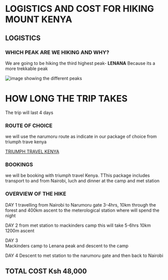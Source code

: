  
# LOGISTICS AND COST FOR HIKING MOUNT KENYA

## LOGISTICS

### WHICH PEAK ARE WE HIKING AND WHY?
We are going to be hiking the third highest peak- **LENANA** Because its a more trekkable peak

![image showing the different peaks](https://www.adventurealternative.com/media/817099/view-of-peaks.jpg?width=598px&height=311px)

# HOW LONG THE TRIP TAKES
The trip will last 4 days


### ROUTE OF CHOICE
we will use the narumoru route as indicate in our package of choice from triumph trave kenya

[TRIUMPH TRAVEL KENYA](https://www.safaribookings.com/day/t15108)

### BOOKINGS
we will be booking with triumph travel Kenya. TThis package includes transport to and from Nairobi, luch and dinner at the camp and met station

### OVERVIEW OF THE HIKE

DAY 1
travelling from Nairobi to Narumoru gate 3-4hrs, 10km through the forest and 400km ascent to the meterological station where will spend the night

DAY 2
from met station to mackinders camp this will take 5-6hrs 10km 1200m ascent

DAY 3  
Mackinders camp to Lenana peak  and descent to the camp

DAY 4 
Descent to met station to the narumoru gate and then back to Nairobi

## TOTAL COST Ksh 48,000



# 
